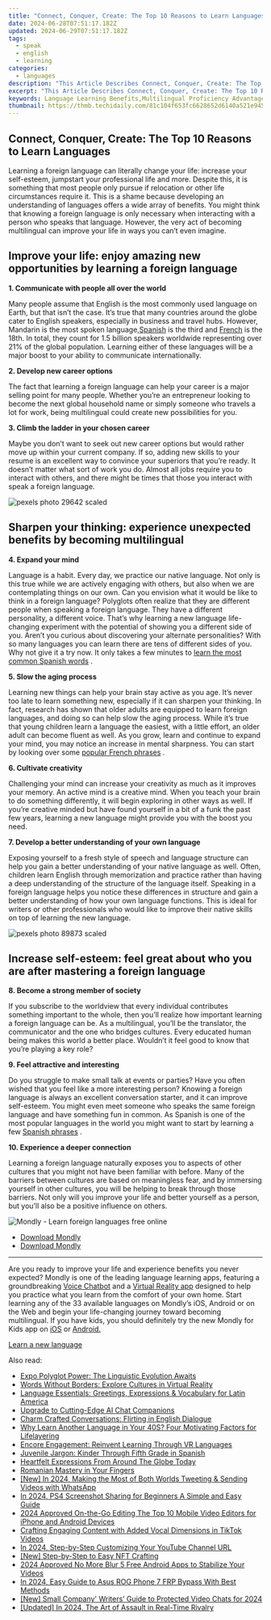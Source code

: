 ```yaml
---
title: "Connect, Conquer, Create: The Top 10 Reasons to Learn Languages"
date: 2024-06-28T07:51:17.182Z
updated: 2024-06-29T07:51:17.182Z
tags:
  - speak
  - english
  - learning
categories:
  - languages
description: "This Article Describes Connect, Conquer, Create: The Top 10 Reasons to Learn Languages"
excerpt: "This Article Describes Connect, Conquer, Create: The Top 10 Reasons to Learn Languages"
keywords: Language Learning Benefits,Multilingual Proficiency Advantages,Top Reasons for Language Acquisition,Global Communication Skills,Cultural Immersion Through Languages,Enhancing Personal Growth with Multilingualism,Cognitive Development in Language Learners
thumbnail: https://thmb.techidaily.com/81c104f653fc6628652d6140a521e94570f22aa2499ea9263be6a00f18fb658c.jpg
---
```


## Connect, Conquer, Create: The Top 10 Reasons to Learn Languages

 Learning a foreign language can literally change your life: increase your self-esteem, jumpstart your professional life and more. Despite this, it is something that most people only pursue if relocation or other life circumstances require it. This is a shame because developing an understanding of languages offers a wide array of benefits. You might think that knowing a foreign language is only necessary when interacting with a person who speaks that language. However, the very act of becoming multilingual can improve your life in ways you can’t even imagine.

## **Improve your life: enjoy amazing new opportunities by learning a foreign language**

**1\. Communicate with people all over the world**

 Many people assume that English is the most commonly used language on Earth, but that isn’t the case. It’s true that many countries around the globe cater to English speakers, especially in business and travel hubs. However, Mandarin is the most spoken language,[Spanish](https://shop.mondly.com/affiliate.php?ACCOUNT=ATISTUDI&AFFILIATE=108875&PATH=https://www.mondly.com?AFFILIATE=108875) is the third and [French](https://shop.mondly.com/affiliate.php?ACCOUNT=ATISTUDI&AFFILIATE=108875&PATH=https://www.mondly.com?AFFILIATE=108875) is the 18th. In total, they count for 1.5 billion speakers worldwide representing over 21% of the global population. Learning either of these languages will be a major boost to your ability to communicate internationally.

**2\. Develop new career options**

 The fact that learning a foreign language can help your career is a major selling point for many people. Whether you’re an entrepreneur looking to become the next global household name or simply someone who travels a lot for work, being multilingual could create new possibilities for you.

**3\. Climb the ladder in your chosen career**

 Maybe you don’t want to seek out new career options but would rather move up within your current company. If so, adding new skills to your resume is an excellent way to convince your superiors that you’re ready. It doesn’t matter what sort of work you do. Almost all jobs require you to interact with others, and there might be times that those you interact with speak a foreign language.

![pexels photo 29642 scaled](https://edge.mondly.com/blog/wp-content/uploads/2017/06/pexels-photo-29642-scaled.jpg "Top 10 Reasons Why You Should Learn A Foreign Language This Year 2")

## **Sharpen your thinking: experience unexpected benefits by becoming multilingual**

**4\. Expand your mind**

 Language is a habit. Every day, we practice our native language. Not only is this true while we are actively engaging with others, but also when we are contemplating things on our own. Can you envision what it would be like to think in a foreign language? Polyglots often realize that they are different people when speaking a foreign language. They have a different personality, a different voice. That’s why learning a new language life-changing experiment with the potential of showing you a different side of you. Aren’t you curious about discovering your alternate personalities? With so many languages you can learn there are tens of different sides of you. Why not give it a try now. It only takes a few minutes to [learn the most common Spanish words](https://shop.mondly.com/affiliate.php?ACCOUNT=ATISTUDI&AFFILIATE=108875&PATH=https://www.mondly.com?AFFILIATE=108875) .

**5\. Slow the aging process**

 Learning new things can help your brain stay active as you age. It’s never too late to learn something new, especially if it can sharpen your thinking. In fact, research has shown that older adults are equipped to learn foreign languages, and doing so can help slow the aging process. While it’s true that young children learn a language the easiest, with a little effort, an older adult can become fluent as well. As you grow, learn and continue to expand your mind, you may notice an increase in mental sharpness. You can start by looking over some [popular French phrases](https://shop.mondly.com/affiliate.php?ACCOUNT=ATISTUDI&AFFILIATE=108875&PATH=https://www.mondly.com?AFFILIATE=108875) .

**6\. Cultivate creativity**

 Challenging your mind can increase your creativity as much as it improves your memory. An active mind is a creative mind. When you teach your brain to do something differently, it will begin exploring in other ways as well. If you’re creative minded but have found yourself in a bit of a funk the past few years, learning a new language might provide you with the boost you need.

**7\. Develop a better understanding of your own language**

 Exposing yourself to a fresh style of speech and language structure can help you gain a better understanding of your native language as well. Often, children learn English through memorization and practice rather than having a deep understanding of the structure of the language itself. Speaking in a foreign language helps you notice these differences in structure and gain a better understanding of how your own language functions. This is ideal for writers or other professionals who would like to improve their native skills on top of learning the new language.

![pexels photo 89873 scaled](https://edge.mondly.com/blog/wp-content/uploads/2017/06/pexels-photo-89873-scaled.jpeg "Top 10 Reasons Why You Should Learn A Foreign Language This Year 3")

## **Increase self-esteem: feel great about who you are after mastering a foreign language**

**8\. Become a strong member of society**

 If you subscribe to the worldview that every individual contributes something important to the whole, then you’ll realize how important learning a foreign language can be. As a multilingual, you’ll be the translator, the communicator and the one who bridges cultures. Every educated human being makes this world a better place. Wouldn’t it feel good to know that you’re playing a key role?

**9\. Feel attractive and interesting**

 Do you struggle to make small talk at events or parties? Have you often wished that you feel like a more interesting person? Knowing a foreign language is always an excellent conversation starter, and it can improve self-esteem. You might even meet someone who speaks the same foreign language and have something fun in common. As Spanish is one of the most popular languages in the world you might want to start by learning a few [Spanish phrases](https://shop.mondly.com/affiliate.php?ACCOUNT=ATISTUDI&AFFILIATE=108875&PATH=https://www.mondly.com?AFFILIATE=108875) .

**10\. Experience a deeper connection**

 Learning a foreign language naturally exposes you to aspects of other cultures that you might not have been familiar with before. Many of the barriers between cultures are based on meaningless fear, and by immersing yourself in other cultures, you will be helping to break through those barriers. Not only will you improve your life and better yourself as a person, but you’ll also be a positive influence on others.

![Mondly - Learn foreign languages free online](https://edge.mondly.com/blog/wp-content/uploads/2016/04/Mondly-Learn-languages-free-online-Main-Screen1.png "Top 10 Reasons Why You Should Learn A Foreign Language This Year 4")

* [Download Mondly](https://www.facebook.com/sharer/sharer.php?u=https%3A%2F%2Fwww.mondly.com%2Fblog%2F10-reasons-to-learn-a-foreign-language%2F&t=Top+10+Reasons+Why+You+Should+Learn+a+Foreign+Language+This+Year "Share on Facebook")
* [Download Mondly](https://shop.mondly.com/affiliate.php?ACCOUNT=ATISTUDI&AFFILIATE=108875&PATH=https://www.mondly.com?AFFILIATE=108875)

---

 Are you ready to improve your life and experience benefits you never expected? Mondly is one of the leading language learning apps, featuring a groundbreaking [Voice Chatbot](https://shop.mondly.com/affiliate.php?ACCOUNT=ATISTUDI&AFFILIATE=108875&PATH=https://www.mondly.com?AFFILIATE=108875) and a [Virtual Reality app](https://www.oculus.com/experiences/gear-vr/1272636489423125/) designed to help you practice what you learn from the comfort of your own home. Start learning any of the 33 available languages on Mondly’s iOS, Android or on the Web and begin your life-changing journey toward becoming multilingual. If you have kids, you should definitely try the new Mondly for Kids app on [iOS](https://itunes.apple.com/bw/app/kids-learn-languages-fun-learning-games-by-mondly/id1204344868?mt=8) or [Android.](https://play.google.com/store/apps/details?id=com.atistudios.mondly.kids.languages)

[Learn a new language](https://adjt.mondly.com/5ixfg4k?campaign=blog-post-id-541&fallback=https%3A%2F%2Fapp.mondly.com%3Futm%5Fmedium%3Dblog%5Fblog-post-id-541%26utm%5Fsource%3Dblog-post-id-541&redirect%5Fmacos=https%3A%2F%2Fapp.mondly.com%3Futm%5Fmedium%3Dblog%5Fblog-post-id-541%26utm%5Fsource%3Dblog-post-id-541&redirect%5Fandroid=https%3A%2F%2Fplay.google.com%2Fstore%2Fapps%2Fdetails%3Fid%3Dcom.atistudios.mondly.languages%3Futm%5Fmedium%3Dblog%5Fblog-post-id-541%26utm%5Fsource%3Dblog-post-id-541&redirect%5Fios=https%3A%2F%2Fapps.apple.com%2Fapp%2Fapple-store%2Fid987873536%3Fpt%3D78954800%26ct%3Dblog-post-id-541%26mt%3D8 "Learn a new language")

<ins class="adsbygoogle"
     style="display:block"
     data-ad-format="autorelaxed"
     data-ad-client="ca-pub-7571918770474297"
     data-ad-slot="1223367746"></ins>



<ins class="adsbygoogle"
     style="display:block"
     data-ad-client="ca-pub-7571918770474297"
     data-ad-slot="8358498916"
     data-ad-format="auto"
     data-full-width-responsive="true"></ins>

<span class="atpl-alsoreadstyle">Also read:</span>
<div><ul>
<li><a href="https://mondly-stories.techidaily.com/expo-polyglot-power-the-linguistic-evolution-awaits/"><u>Expo Polyglot Power: The Linguistic Evolution Awaits</u></a></li>
<li><a href="https://mondly-stories.techidaily.com/words-without-borders-explore-cultures-in-virtual-reality/"><u>Words Without Borders: Explore Cultures in Virtual Reality</u></a></li>
<li><a href="https://mondly-stories.techidaily.com/language-essentials-greetings-expressions-and-vocabulary-for-latin-america/"><u>Language Essentials: Greetings, Expressions & Vocabulary for Latin America</u></a></li>
<li><a href="https://mondly-stories.techidaily.com/upgrade-to-cutting-edge-ai-chat-companions/"><u>Upgrade to Cutting-Edge AI Chat Companions</u></a></li>
<li><a href="https://mondly-stories.techidaily.com/charm-crafted-conversations-flirting-in-english-dialogue/"><u>Charm Crafted Conversations: Flirting in English Dialogue</u></a></li>
<li><a href="https://mondly-stories.techidaily.com/why-learn-another-language-in-your-40s-four-motivating-factors-for-lifelayering/"><u>Why Learn Another Language in Your 40S? Four Motivating Factors for Lifelayering</u></a></li>
<li><a href="https://mondly-stories.techidaily.com/encore-engagement-reinvent-learning-through-vr-languages/"><u>Encore Engagement: Reinvent Learning Through VR Languages</u></a></li>
<li><a href="https://mondly-stories.techidaily.com/juvenile-jargon-kinder-through-fifth-grade-in-spanish/"><u>Juvenile Jargon: Kinder Through Fifth Grade in Spanish</u></a></li>
<li><a href="https://mondly-stories.techidaily.com/heartfelt-expressions-from-around-the-globe-today/"><u>Heartfelt Expressions From Around The Globe Today</u></a></li>
<li><a href="https://mondly-stories.techidaily.com/romanian-mastery-in-your-fingers/"><u>Romanian Mastery in Your Fingers</u></a></li>
<li><a href="https://twitter-videos.techidaily.com/new-in-2024-making-the-most-of-both-worlds-tweeting-and-sending-videos-with-whatsapp/"><u>[New] In 2024, Making the Most of Both Worlds  Tweeting & Sending Videos with WhatsApp</u></a></li>
<li><a href="https://ai-driven-video-production.techidaily.com/in-2024-ps4-screenshot-sharing-for-beginners-a-simple-and-easy-guide/"><u>In 2024, PS4 Screenshot Sharing for Beginners A Simple and Easy Guide</u></a></li>
<li><a href="https://ai-video-tools.techidaily.com/2024-approved-on-the-go-editing-the-top-10-mobile-video-editors-for-iphone-and-android-devices/"><u>2024 Approved On-the-Go Editing The Top 10 Mobile Video Editors for iPhone and Android Devices</u></a></li>
<li><a href="https://tiktok-videos.techidaily.com/crafting-engaging-content-with-added-vocal-dimensions-in-tiktok-videos/"><u>Crafting Engaging Content with Added Vocal Dimensions in TikTok Videos</u></a></li>
<li><a href="https://youtube-stream.techidaily.com/in-2024-step-by-step-customizing-your-youtube-channel-url/"><u>In 2024, Step-by-Step  Customizing Your YouTube Channel URL</u></a></li>
<li><a href="https://extra-support.techidaily.com/new-step-by-step-to-easy-nft-crafting/"><u>[New] Step-by-Step to Easy NFT Crafting</u></a></li>
<li><a href="https://video-ai-editor.techidaily.com/2024-approved-no-more-blur-5-free-android-apps-to-stabilize-your-videos/"><u>2024 Approved No More Blur 5 Free Android Apps to Stabilize Your Videos</u></a></li>
<li><a href="https://android-frp.techidaily.com/in-2024-easy-guide-to-asus-rog-phone-7-frp-bypass-with-best-methods-by-drfone-android/"><u>In 2024, Easy Guide to Asus ROG Phone 7 FRP Bypass With Best Methods</u></a></li>
<li><a href="https://screen-capture.techidaily.com/new-small-company-writers-guide-to-protected-video-chats-for-2024/"><u>[New] Small Company' Writers’ Guide to Protected Video Chats for 2024</u></a></li>
<li><a href="https://fox-info.techidaily.com/updated-in-2024-the-art-of-assault-in-real-time-rivalry/"><u>[Updated] In 2024, The Art of Assault in Real-Time Rivalry</u></a></li>
</ul></div>
